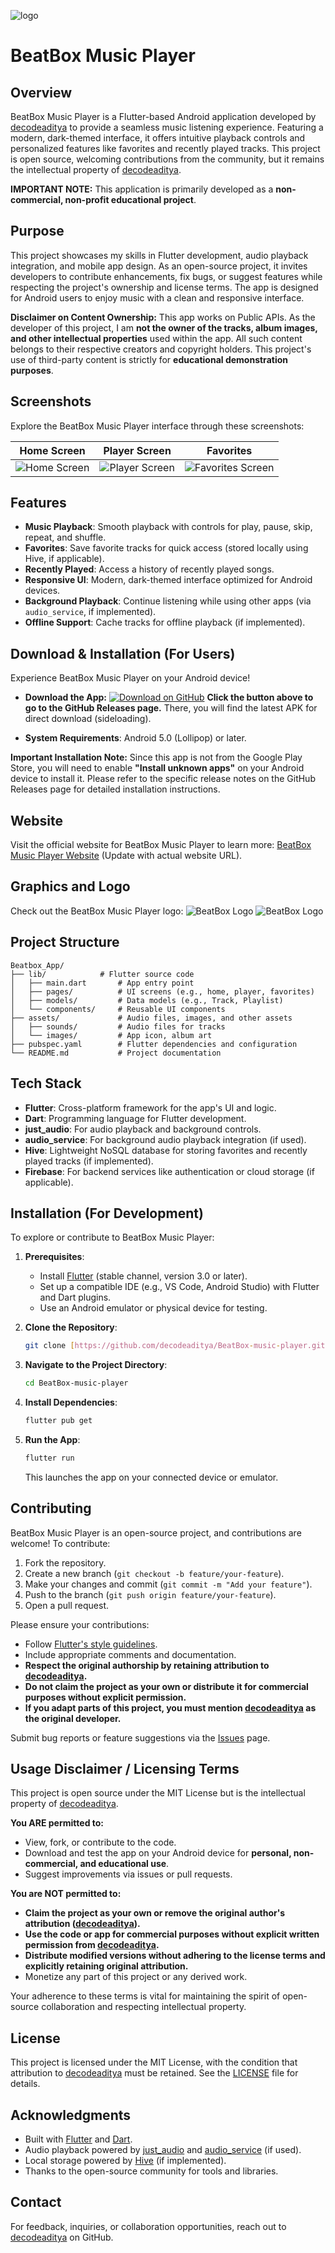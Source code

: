 ![logo](assets/beatbox-poster.png)

# BeatBox Music Player

## Overview
BeatBox Music Player is a Flutter-based Android application developed by [decodeaditya](https://github.com/decodeaditya) to provide a seamless music listening experience. Featuring a modern, dark-themed interface, it offers intuitive playback controls and personalized features like favorites and recently played tracks. This project is open source, welcoming contributions from the community, but it remains the intellectual property of [decodeaditya](https://github.com/decodeaditya).

**IMPORTANT NOTE:** This application is primarily developed as a **non-commercial, non-profit educational project**.

## Purpose
This project showcases my skills in Flutter development, audio playback integration, and mobile app design. As an open-source project, it invites developers to contribute enhancements, fix bugs, or suggest features while respecting the project's ownership and license terms. The app is designed for Android users to enjoy music with a clean and responsive interface.

**Disclaimer on Content Ownership:**
This app works on Public APIs. As the developer of this project, I am **not the owner of the tracks, album images, and other intellectual properties** used within the app. All such content belongs to their respective creators and copyright holders. This project's use of third-party content is strictly for **educational demonstration purposes**.

## Screenshots
Explore the BeatBox Music Player interface through these screenshots:

| Home Screen | Player Screen | Favorites |
|-------------|--------------|-----------|
| ![Home Screen](assets/2.png) | ![Player Screen](assets/3.png) | ![Favorites Screen](assets/list.png) |

## Features
- **Music Playback**: Smooth playback with controls for play, pause, skip, repeat, and shuffle.
- **Favorites**: Save favorite tracks for quick access (stored locally using Hive, if applicable).
- **Recently Played**: Access a history of recently played songs.
- **Responsive UI**: Modern, dark-themed interface optimized for Android devices.
- **Background Playback**: Continue listening while using other apps (via `audio_service`, if implemented).
- **Offline Support**: Cache tracks for offline playback (if implemented).

## Download & Installation (For Users)

Experience BeatBox Music Player on your Android device!

- **Download the App:**
  [![Download on GitHub](https://img.shields.io/badge/Download%20on-GitHub%20Releases-181717?logo=github&style=for-the-badge)](https://github.com/decodeaditya/BeatBox-music-player/releases)
  **Click the button above to go to the GitHub Releases page.** There, you will find the latest APK for direct download (sideloading).

- **System Requirements**: Android 5.0 (Lollipop) or later.

**Important Installation Note:**
Since this app is not from the Google Play Store, you will need to enable **"Install unknown apps"** on your Android device to install it. Please refer to the specific release notes on the GitHub Releases page for detailed installation instructions.

## Website
Visit the official website for BeatBox Music Player to learn more:
[BeatBox Music Player Website](https://beatboxplayer.netlify.app) (Update with actual website URL).

## Graphics and Logo
Check out the BeatBox Music Player logo:
![BeatBox Logo](assets/logo-removebg.png)
![BeatBox Logo](assets/logo_txt.png)

## Project Structure

    Beatbox_App/
    ├── lib/            # Flutter source code
    │   ├── main.dart       # App entry point
    │   ├── pages/          # UI screens (e.g., home, player, favorites)
    │   ├── models/         # Data models (e.g., Track, Playlist)
    │   └── components/     # Reusable UI components
    ├── assets/             # Audio files, images, and other assets
    │   ├── sounds/         # Audio files for tracks
    │   └── images/         # App icon, album art
    ├── pubspec.yaml        # Flutter dependencies and configuration
    └── README.md           # Project documentation

## Tech Stack
- **Flutter**: Cross-platform framework for the app's UI and logic.
- **Dart**: Programming language for Flutter development.
- **just_audio**: For audio playback and background controls.
- **audio_service**: For background audio playback integration (if used).
- **Hive**: Lightweight NoSQL database for storing favorites and recently played tracks (if implemented).
- **Firebase**: For backend services like authentication or cloud storage (if applicable).

## Installation (For Development)
To explore or contribute to BeatBox Music Player:

1.  **Prerequisites**:
    -   Install [Flutter](https://flutter.dev/docs/get-started/install) (stable channel, version 3.0 or later).
    -   Set up a compatible IDE (e.g., VS Code, Android Studio) with Flutter and Dart plugins.
    -   Use an Android emulator or physical device for testing.

2.  **Clone the Repository**:
    ```bash
    git clone [https://github.com/decodeaditya/BeatBox-music-player.git](https://github.com/decodeaditya/BeatBox-music-player.git)
    ```

3.  **Navigate to the Project Directory**:
    ```bash
    cd BeatBox-music-player
    ```

4.  **Install Dependencies**:
    ```bash
    flutter pub get
    ```

5.  **Run the App**:
    ```bash
    flutter run
    ```
    This launches the app on your connected device or emulator.

## Contributing
BeatBox Music Player is an open-source project, and contributions are welcome! To contribute:
1.  Fork the repository.
2.  Create a new branch (`git checkout -b feature/your-feature`).
3.  Make your changes and commit (`git commit -m "Add your feature"`).
4.  Push to the branch (`git push origin feature/your-feature`).
5.  Open a pull request.

Please ensure your contributions:
-   Follow [Flutter's style guidelines](https://flutter.dev/docs/development/tools/formatting).
-   Include appropriate comments and documentation.
-   **Respect the original authorship by retaining attribution to [decodeaditya](https://github.com/decodeaditya).**
-   **Do not claim the project as your own or distribute it for commercial purposes without explicit permission.**
-   **If you adapt parts of this project, you must mention [decodeaditya](https://github.com/decodeaditya) as the original developer.**

Submit bug reports or feature suggestions via the [Issues](https://github.com/decodeaditya/BeatBox-music-player/issues) page.

## Usage Disclaimer / Licensing Terms
This project is open source under the MIT License but is the intellectual property of [decodeaditya](https://github.com/decodeaditya).

**You ARE permitted to:**
-   View, fork, or contribute to the code.
-   Download and test the app on your Android device for **personal, non-commercial, and educational use**.
-   Suggest improvements via issues or pull requests.

**You are NOT permitted to:**
-   **Claim the project as your own or remove the original author's attribution ([decodeaditya](https://github.com/decodeaditya)).**
-   **Use the code or app for commercial purposes without explicit written permission from [decodeaditya](https://github.com/decodeaditya).**
-   **Distribute modified versions without adhering to the license terms and explicitly retaining original attribution.**
-   Monetize any part of this project or any derived work.

Your adherence to these terms is vital for maintaining the spirit of open-source collaboration and respecting intellectual property.

## License
This project is licensed under the MIT License, with the condition that attribution to [decodeaditya](https://github.com/decodeaditya) must be retained. See the [LICENSE](LICENSE) file for details.

## Acknowledgments
-   Built with [Flutter](https://flutter.dev/) and [Dart](https://dart.dev/).
-   Audio playback powered by [just_audio](https://pub.dev/packages/just_audio) and [audio_service](https://pub.dev/packages/audio_service) (if used).
-   Local storage powered by [Hive](https://pub.dev/packages/hive) (if implemented).
-   Thanks to the open-source community for tools and libraries.

## Contact
For feedback, inquiries, or collaboration opportunities, reach out to [decodeaditya](https://github.com/decodeaditya) on GitHub.    